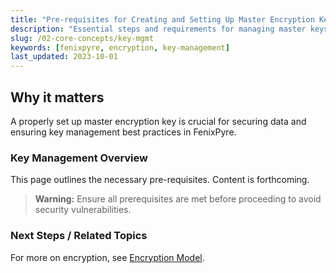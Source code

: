 ```yaml
---
title: "Pre-requisites for Creating and Setting Up Master Encryption Key"
description: "Essential steps and requirements for managing master keys in FenixPyre."
slug: /02-core-concepts/key-mgmt
keywords: [fenixpyre, encryption, key-management]
last_updated: 2023-10-01
---
```


## Why it matters
A properly set up master encryption key is crucial for securing data and ensuring key management best practices in FenixPyre.

### Key Management Overview
This page outlines the necessary pre-requisites. Content is forthcoming.

> **Warning:** Ensure all prerequisites are met before proceeding to avoid security vulnerabilities.

### Next Steps / Related Topics
For more on encryption, see [Encryption Model](/02-core-concepts/encryption-model).
